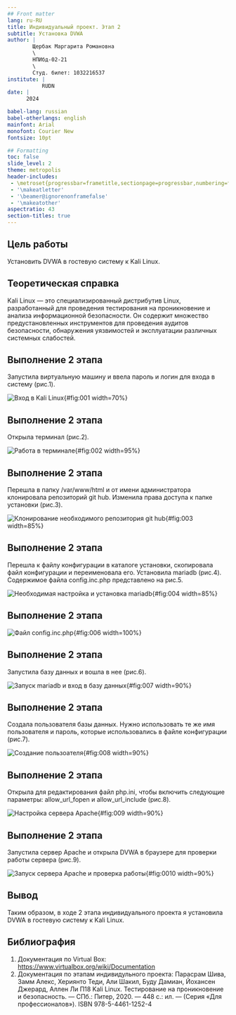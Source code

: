 ```yaml
---
## Front matter
lang: ru-RU
title: Индивидуальный проект. Этап 2
subtitle: Установка DVWA
author: |
        Щербак Маргарита Романовна
        \        
        НПИбд-02-21
        \
        Студ. билет: 1032216537
institute: |
           RUDN
date: |
      2024

babel-lang: russian
babel-otherlangs: english
mainfont: Arial
monofont: Courier New
fontsize: 10pt

## Formatting
toc: false
slide_level: 2
theme: metropolis
header-includes: 
 - \metroset{progressbar=frametitle,sectionpage=progressbar,numbering=fraction}
 - '\makeatletter'
 - '\beamer@ignorenonframefalse'
 - '\makeatother'
aspectratio: 43
section-titles: true
---
```


## Цель работы

Установить DVWA в гостевую систему к Kali Linux.

## Теоретическая справка

Kali Linux — это специализированный дистрибутив Linux, разработанный для проведения тестирования на проникновение и анализа информационной безопасности. Он содержит множество предустановленных инструментов для проведения аудитов безопасности, обнаружения уязвимостей и эксплуатации различных системных слабостей.

## Выполнение 2 этапа
Запустила виртуальную машину и ввела пароль и логин для входа в систему (рис.1).

![Вход в Kali Linux](image/1.png){#fig:001 width=70%}

## Выполнение 2 этапа
Открыла терминал (рис.2).

![Работа в терминале](image/2.png){#fig:002 width=95%}

## Выполнение 2 этапа
Перешла в папку /var/www/html и от имени администратора клонировала репозиторий git hub. Изменила права доступа к папке установки (рис.3).

![Клонирование необходимого репозитория git hub](image/3.png){#fig:003 width=85%}

## Выполнение 2 этапа
Перешла к файлу конфигурации в каталоге установки, скопировала файл конфигурации и переименовала его. Установила mariadb (рис.4). Содержимое файла config.inc.php представлено на рис.5.

![Необходимая настройка и установка mariadb](image/4.png){#fig:004 width=85%}

## Выполнение 2 этапа

![Файл config.inc.php](image/6.png){#fig:006 width=100%}

## Выполнение 2 этапа
Запустила базу данных и вошла в нее (рис.6).

![Запуск mariadb и вход в базу данных](image/5.png){#fig:007 width=90%}

## Выполнение 2 этапа
Создала пользователя базы данных. Нужно использовать те же имя пользователя и пароль, которые использовались в файле конфигурации (рис.7).

![Создание пользоателя](image/7.png){#fig:008 width=90%}

## Выполнение 2 этапа
Открыла для редактирования файл php.ini, чтобы включить следующие параметры: allow_url_fopen и allow_url_include (рис.8).

![Настройка сервера Apache](image/8.png){#fig:009 width=90%}

## Выполнение 2 этапа
Запустила сервер Apache и открыла DVWA в браузере для проверки работы сервера (рис.9).

![Запуск сервера Apache и проверка работы](image/9.png){#fig:0010 width=90%}


## Вывод

Таким образом, в ходе 2 этапа индивидуального проекта я установила DVWA в гостевую систему к Kali Linux.

## Библиография

1. Документация по Virtual Box: https://www.virtualbox.org/wiki/Documentation
2. Документация по этапам индивидульного проекта: Парасрам Шива, Замм Алекс, Хериянто Теди, Али Шакил, Буду Дамиан, 
Йохансен Джерард, Аллен Ли П18 Kali Linux. Тестирование на проникновение и безопасность. — СПб.: Питер, 2020. — 448 с.: 
ил. — (Серия «Для профессионалов»). ISBN 978-5-4461-1252-4
